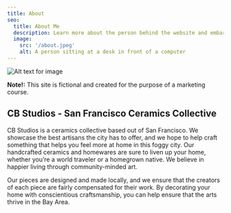 ```yaml
---
title: About
seo:
  title: About Me
  description: Learn more about the person behind the website and embark on a journey of inspiration and shared experiences.
  image:
    src: '/about.jpeg'
    alt: A person sitting at a desk in front of a computer
---
```


![Alt text for image](/about.jpg)

**Note!:** This site is fictional and created for the purpose of a marketing course.

## CB Studios - San Francisco Ceramics Collective

CB Studios is a ceramics collective based out of San Francisco. We showcase the best artisans the city has to offer, and we hope to help craft something that helps you feel more at home in this foggy city. Our handcrafted ceramics and homewares are sure to liven up your home, whether you’re a world traveler or a homegrown native. We believe in happier living through community-minded art.

Our pieces are designed and made locally, and we ensure that the creators of each piece are fairly compensated for their work. By decorating your home with conscientious craftsmanship, you can help ensure that the arts thrive in the Bay Area.
